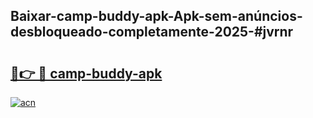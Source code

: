 ## Baixar-camp-buddy-apk-Apk-sem-anúncios-desbloqueado-completamente-2025-#jvrnr

# <h2><a href="https://ainizakaria.my?title=camp-buddy-apk&ref=22M">🔗👉 🔴 camp-buddy-apk</a></h2>

[![acn](https://github.com/user-attachments/assets/0f9c940e-d8b0-45ae-aac7-cd30a18b3e1c)](https://ainizakaria.my?title=camp-buddy-apk&ref=22M)

